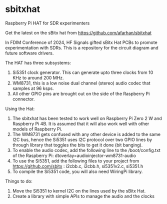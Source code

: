 # sbitxhat
Raspberry Pi HAT for SDR experimenters

Get the latest on the sBitx hat from https://github.com/afarhan/sbitxhat

In FDIM Conference of 2024, HF Signals gifted sBitx Hat PCBs to promote experimentation with SDRs. 
This is a repository for the circuit diagram and future software drivers.

The HAT has three subsystems:
1. Si5351 clock generator. This can generate upto three clocks from 10 KHz to around 200 MHz.
2. WM8731, this is a low noise dual channel (stereo) audio codec that samples at 96 ksps.
3. All other GPIO pins are brought out on the side of the Raspberry Pi connector.


Using the Hat:
1. The sbitxhat has been tested to work well on Raspberry Pi Zero 2 W and Raspberry Pi 4B. It is assumed that it will also work well with other models of Raspberry Pi.
2. The WM8731 gets confused with any other device is added to the same I2C bus, hence the Si5351 uses I2C protocol over two GPIO lines by through library that toggles the bits to get it done (bit banging).
2. To enable the audio codec, add the following line to the /boot/config.txt of the Raspberry Pi:
  dtoverlay=audioinjector-wm8731-audio
3. To use the Si5351, add the following files to your project from https://github.com/sbitx :
   i2cbb.c, i2cbb.h, si5351v2.c, si5351.h
4. To compile the Si5351 code, you will also need WiringPi library.


Things to do:
1. Move the Si5351 to kernel I2C on the lines used by the sBitx Hat.
2. Create a library with simple APIs to manage the audio and the clocks
       
